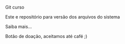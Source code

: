 Git curso

Este e repositório para versão dos arquivos do sistema

Saiba mais...

Botão de doação, aceitamos até café ;)
